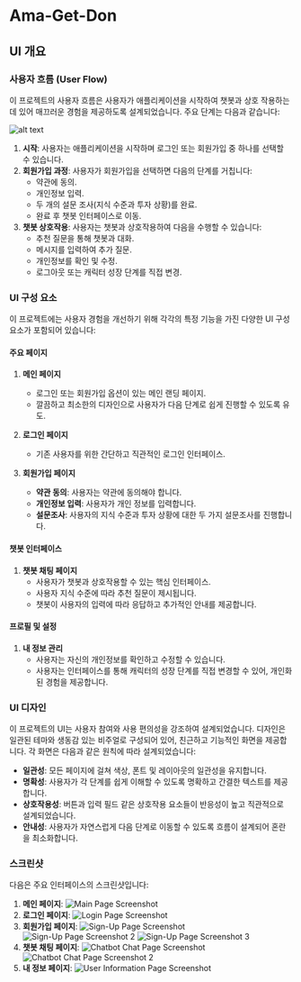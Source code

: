 # Ama-Get-Don



## UI 개요

### 사용자 흐름 (User Flow)

이 프로젝트의 사용자 흐름은 사용자가 애플리케이션을 시작하여 챗봇과 상호 작용하는 데 있어 매끄러운 경험을 제공하도록 설계되었습니다. 주요 단계는 다음과 같습니다:

![alt text](user_flow.png)

1. **시작**: 사용자는 애플리케이션을 시작하며 로그인 또는 회원가입 중 하나를 선택할 수 있습니다.
2. **회원가입 과정**: 사용자가 회원가입을 선택하면 다음의 단계를 거칩니다:
   - 약관에 동의.
   - 개인정보 입력.
   - 두 개의 설문 조사(지식 수준과 투자 상황)를 완료.
   - 완료 후 챗봇 인터페이스로 이동.
3. **챗봇 상호작용**: 사용자는 챗봇과 상호작용하여 다음을 수행할 수 있습니다:
   - 추천 질문을 통해 챗봇과 대화.
   - 메시지를 입력하여 추가 질문.
   - 개인정보를 확인 및 수정.
   - 로그아웃 또는 캐릭터 성장 단계를 직접 변경.

### UI 구성 요소

이 프로젝트에는 사용자 경험을 개선하기 위해 각각의 특정 기능을 가진 다양한 UI 구성 요소가 포함되어 있습니다:

#### 주요 페이지
1. **메인 페이지**
   - 로그인 또는 회원가입 옵션이 있는 메인 랜딩 페이지.
   - 깔끔하고 최소한의 디자인으로 사용자가 다음 단계로 쉽게 진행할 수 있도록 유도.

2. **로그인 페이지**
   - 기존 사용자를 위한 간단하고 직관적인 로그인 인터페이스.

3. **회원가입 페이지**
   - **약관 동의**: 사용자는 약관에 동의해야 합니다.
   - **개인정보 입력**: 사용자가 개인 정보를 입력합니다.
   - **설문조사**: 사용자의 지식 수준과 투자 상황에 대한 두 가지 설문조사를 진행합니다.

#### 챗봇 인터페이스
1. **챗봇 채팅 페이지**
   - 사용자가 챗봇과 상호작용할 수 있는 핵심 인터페이스.
   - 사용자 지식 수준에 따라 추천 질문이 제시됩니다.
   - 챗봇이 사용자의 입력에 따라 응답하고 추가적인 안내를 제공합니다.

#### 프로필 및 설정
1. **내 정보 관리**
   - 사용자는 자신의 개인정보를 확인하고 수정할 수 있습니다.
   - 사용자는 인터페이스를 통해 캐릭터의 성장 단계를 직접 변경할 수 있어, 개인화된 경험을 제공합니다.

### UI 디자인

이 프로젝트의 UI는 사용자 참여와 사용 편의성을 강조하여 설계되었습니다. 디자인은 일관된 테마와 생동감 있는 비주얼로 구성되어 있어, 친근하고 기능적인 화면을 제공합니다. 각 화면은 다음과 같은 원칙에 따라 설계되었습니다:

- **일관성**: 모든 페이지에 걸쳐 색상, 폰트 및 레이아웃의 일관성을 유지합니다.
- **명확성**: 사용자가 각 단계를 쉽게 이해할 수 있도록 명확하고 간결한 텍스트를 제공합니다.
- **상호작용성**: 버튼과 입력 필드 같은 상호작용 요소들이 반응성이 높고 직관적으로 설계되었습니다.
- **안내성**: 사용자가 자연스럽게 다음 단계로 이동할 수 있도록 흐름이 설계되어 혼란을 최소화합니다.

### 스크린샷

다음은 주요 인터페이스의 스크린샷입니다:

1. **메인 페이지**: ![Main Page Screenshot](readme_images/main.png)
2. **로그인 페이지**: ![Login Page Screenshot](readme_images/login.png)
3. **회원가입 페이지**: ![Sign-Up Page Screenshot](readme_images/signup_1.png)
   ![Sign-Up Page Screenshot 2](readme_images/image_2.png)
   ![Sign-Up Page Screenshot 3](readme_images/image_3.png)
4. **챗봇 채팅 페이지**: ![Chatbot Chat Page Screenshot](readme_images/chat_1.png)
   ![Chatbot Chat Page Screenshot 2](readme_images/chat_2.png)
5. **내 정보 페이지**: ![User Information Page Screenshot](readme_images/mypage.png)



